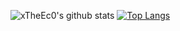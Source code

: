 ![xTheEc0's github stats](https://github-readme-stats.vercel.app/api?username=xTheEc0&count_private=true&show_icons=true&theme=radical)
[![Top Langs](https://github-readme-stats.vercel.app/api/top-langs/?username=xTheEc0&theme=radical&langs_count=6)](https://github.com/anuraghazra/github-readme-stats)
